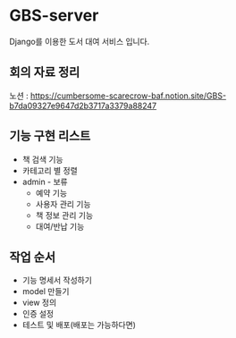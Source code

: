 # GBS-server

Django를 이용한 도서 대여 서비스 입니다.

## 회의 자료 정리
노션 : https://cumbersome-scarecrow-baf.notion.site/GBS-b7da09327e9647d2b3717a3379a88247


## 기능 구현 리스트
- 책 검색 기능
- 카테고리 별 정렬
- admin - 보류
    - 예약 기능
    - 사용자 관리 기능
    - 책 정보 관리 기능
    - 대여/반납 기능

## 작업 순서
- 기능 명세서 작성하기
- model 만들기
- view 정의
- 인증 설정
- 테스트 및 배포(배포는 가능하다면)
